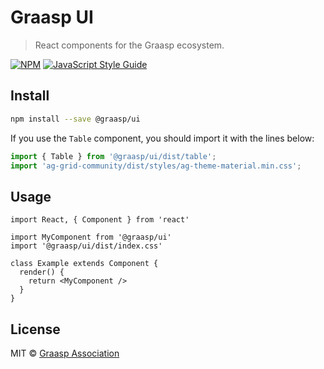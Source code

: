 # Graasp UI

> React components for the Graasp ecosystem.

[![NPM](https://img.shields.io/npm/v/@graasp/ui.svg)](https://www.npmjs.com/package/graasp-ui) [![JavaScript Style Guide](https://img.shields.io/badge/code_style-standard-brightgreen.svg)](https://standardjs.com)

## Install

```bash
npm install --save @graasp/ui
```

If you use the `Table` component, you should import it with the lines below:

```js
import { Table } from '@graasp/ui/dist/table';
import 'ag-grid-community/dist/styles/ag-theme-material.min.css';
````

## Usage

```tsx
import React, { Component } from 'react'

import MyComponent from '@graasp/ui'
import '@graasp/ui/dist/index.css'

class Example extends Component {
  render() {
    return <MyComponent />
  }
}
```

## License

MIT © [Graasp Association](https://graasp.org)

